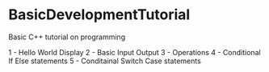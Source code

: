 # BasicDevelopmentTutorial
Basic C++ tutorial on programming


1 - Hello World Display
2 - Basic Input Output 
3 - Operations
4 - Conditional If Else statements
5 - Conditainal Switch Case statements

